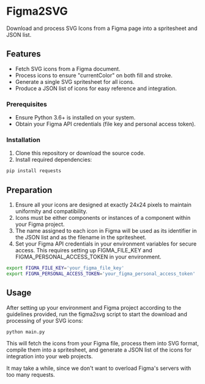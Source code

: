 # Figma2SVG

Download and process SVG Icons from a Figma page into a spritesheet and JSON list.

## Features

- Fetch SVG icons from a Figma document.
- Process icons to ensure "currentColor" on both fill and stroke.
- Generate a single SVG spritesheet for all icons.
- Produce a JSON list of icons for easy reference and integration.

### Prerequisites

- Ensure Python 3.6+ is installed on your system.
- Obtain your Figma API credentials (file key and personal access token).

### Installation

1. Clone this repository or download the source code.
2. Install required dependencies:

```bash
pip install requests
```

## Preparation

1. Ensure all your icons are designed at exactly 24x24 pixels to maintain uniformity and compatibility.
2. Icons must be either components or instances of a component within your Figma project.
3. The name assigned to each icon in Figma will be used as its identifier in the JSON list and as the filename in the spritesheet.
4. Set your Figma API credentials in your environment variables for secure access. This requires setting up FIGMA_FILE_KEY and FIGMA_PERSONAL_ACCESS_TOKEN in your environment.

```bash
export FIGMA_FILE_KEY='your_figma_file_key'
export FIGMA_PERSONAL_ACCESS_TOKEN='your_figma_personal_access_token'
```

## Usage

After setting up your environment and Figma project according to the guidelines provided, run the figma2svg script to start the download and processing of your SVG icons:

```bash
python main.py
```

This will fetch the icons from your Figma file, process them into SVG format, compile them into a spritesheet, and generate a JSON list of the icons for integration into your web projects.

It may take a while, since we don't want to overload Figma's servers with too many requests.
